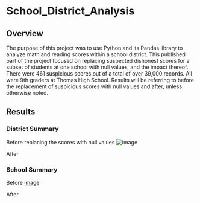 # School_District_Analysis

## Overview
The purpose of this project was to use Python and its Pandas library to analyze math and reading scores within a school district. This published part of the project focused on replacing suspected dishonest scores for a subset of students at one school with null values, and the impact thereof.  There were 461 suspicious scores out of a total of over 39,000 records. All were 9th graders at Thomas High School. Results will be referring to before the replacement of suspicious scores with null values and after, unless otherwise noted.

## Results

### District Summary

Before replacing the scores with null values
![image](https://user-images.githubusercontent.com/93338132/150718198-b6b5d88a-e946-4466-89ee-d059f9edc37e.png)

After


### School Summary

Before
[image](https://user-images.githubusercontent.com/93338132/150718376-62d8a14b-f8ac-4615-a2d3-1f4daf339839.png)


After


